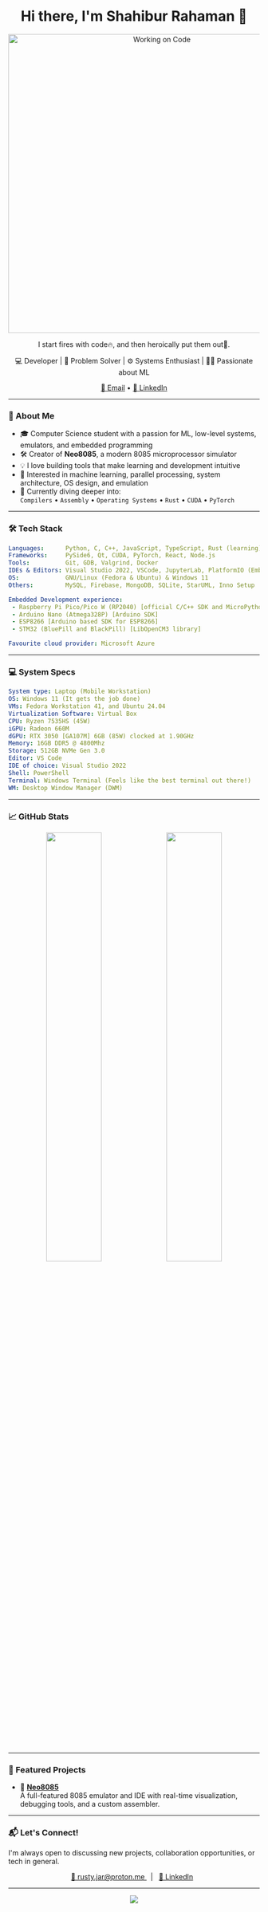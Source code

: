 <!-- Profile README for GitHub -->

<h1 align="center">Hi there, I'm Shahibur Rahaman 👋</h1>

<p align="center">
  <img src="https://media4.giphy.com/media/v1.Y2lkPTc5MGI3NjExM3ppdTRmMm5hMTljbngyeXY0a3g2d2E2dmZsenh1OW1jZW9hMjN3NiZlcD12MV9pbnRlcm5hbF9naWZfYnlfaWQmY3Q9Zw/13HgwGsXF0aiGY/giphy.gif" alt="Working on Code" width="600"/>
</p>

<p align="center">
  I start fires with code🔥, and then heroically put them out🧯.
</P>

<p align="center">
  💻 Developer | 🧐 Problem Solver | ⚙️ Systems Enthusiast | 🤖🧠 Passionate about ML
</p>

<p align="center">
  <a href="mailto:rusty.jar@proton.me">📧 Email</a> •
  <a href="https://www.linkedin.com/in/shahibur-r-18b678355/" target="_blank">🔗 LinkedIn</a>
</p>

---

### 🚀 About Me

- 🎓 Computer Science student with a passion for ML, low-level systems, emulators, and embedded programming  
- 🛠️ Creator of **Neo8085**, a modern 8085 microprocessor simulator  
- 💡 I love building tools that make learning and development intuitive  
- 🤖 Interested in machine learning, parallel processing, system architecture, OS design, and emulation  
- 🌱 Currently diving deeper into:  
  `Compilers` • `Assembly` • `Operating Systems` • `Rust` • `CUDA` • `PyTorch`

---

### 🛠️ Tech Stack

```yaml
Languages:      Python, C, C++, JavaScript, TypeScript, Rust (learning)
Frameworks:     PySide6, Qt, CUDA, PyTorch, React, Node.js
Tools:          Git, GDB, Valgrind, Docker
IDEs & Editors: Visual Studio 2022, VSCode, JupyterLab, PlatformIO (Embedded Development)
OS:             GNU/Linux (Fedora & Ubuntu) & Windows 11
Others:         MySQL, Firebase, MongoDB, SQLite, StarUML, Inno Setup

Embedded Development experience: 
 - Raspberry Pi Pico/Pico W (RP2040) [official C/C++ SDK and MicroPython]
 - Arduino Nano (Atmega328P) [Arduino SDK]
 - ESP8266 [Arduino based SDK for ESP8266]
 - STM32 (BluePill and BlackPill) [LibOpenCM3 library]

Favourite cloud provider: Microsoft Azure
```

---

### 💻 System Specs

```yaml
System type: Laptop (Mobile Workstation)
OS: Windows 11 (It gets the job done)
VMs: Fedora Workstation 41, and Ubuntu 24.04
Virtualization Software: Virtual Box
CPU: Ryzen 7535HS (45W)
iGPU: Radeon 660M
dGPU: RTX 3050 [GA107M] 6GB (85W) clocked at 1.90GHz
Memory: 16GB DDR5 @ 4800Mhz
Storage: 512GB NVMe Gen 3.0
Editor: VS Code
IDE of choice: Visual Studio 2022
Shell: PowerShell
Terminal: Windows Terminal (Feels like the best terminal out there!)
WM: Desktop Window Manager (DWM)
```

---

### 📈 GitHub Stats

<p align="center">
  <img src="https://github-readme-stats.vercel.app/api?username=rusty-jar&show_icons=true&theme=github_dark" width="47%" />
  <img src="https://github-readme-streak-stats.herokuapp.com/?user=rusty-jar&theme=github-dark&hide_border=true" width="47%" />
</p>

---

### 🌟 Featured Projects

- 🔧 [**Neo8085**](https://github.com/rusty-jar/Neo8085)  
  A full-featured 8085 emulator and IDE with real-time visualization, debugging tools, and a custom assembler.

---

### 📬 Let's Connect!

I'm always open to discussing new projects, collaboration opportunities, or tech in general.

<p align="center">
  <a href="mailto:rusty.jar@proton.me">📧 rusty.jar@proton.me </a> &nbsp; | &nbsp;
  <a href="https://www.linkedin.com/in/shahibur-r-18b678355/">🔗 LinkedIn</a> &nbsp;
</p>

---

<p align="center">
  <img src="https://capsule-render.vercel.app/api?type=waving&height=300&color=gradient&text=Born%20to%20write%20code,%20destined%20to%20debug%20disasters.&fontSize=36"/>
</p>
